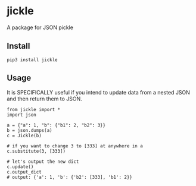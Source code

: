 # jickle
A package for JSON pickle

## Install
```
pip3 install jickle
```

## Usage
It is SPECIFICALLY useful if you intend to update data from a nested JSON and then return them to JSON.

```{python}
from jickle import *
import json

a = {"a": 1, "b": {"b1": 2, "b2": 3}}
b = json.dumps(a)
c = Jickle(b)

# if you want to change 3 to [333] at anywhere in a
c.substitute(3, [333])

# let's output the new dict
c.update()
c.output_dict
# output: {'a': 1, 'b': {'b2': [333], 'b1': 2}}

```
